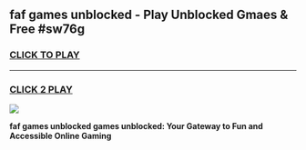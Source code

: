 
## faf games unblocked - Play Unblocked Gmaes & Free #sw76g
<h3>
<a href="https://news.freeplayer.one?title=faf_games_unblocked&ref=26F">CLICK TO PLAY</a></h3>
<hr>

<h3>
<a href="https://news.freeplayer.one?title=faf_games_unblocked&ref=26F">CLICK 2 PLAY</a>
  
</h3>

<a href="https://news.freeplayer.one?title=faf_games_unblocked&ref=26F/"><img src="https://clearcache.store/games.png"></a>


**faf games unblocked games unblocked: Your Gateway to Fun and Accessible Online Gaming**

